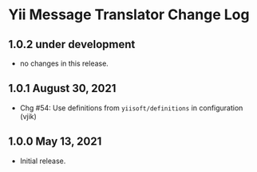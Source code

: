 # Yii Message Translator Change Log


## 1.0.2 under development

- no changes in this release.


## 1.0.1 August 30, 2021

- Chg #54: Use definitions from `yiisoft/definitions` in configuration (vjik)

## 1.0.0 May 13, 2021

- Initial release.
